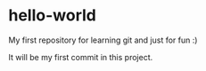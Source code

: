 # hello-world
My first repository for learning git and just for fun :)

It will be my first commit in this project.

